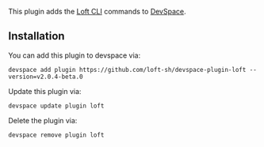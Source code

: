 This plugin adds the [Loft CLI](https://github.com/loft-sh/loft) commands to [DevSpace](https://github.com/loft-sh/devspace). 

## Installation

You can add this plugin to devspace via:
```
devspace add plugin https://github.com/loft-sh/devspace-plugin-loft --version=v2.0.4-beta.0
```

Update this plugin via:
```
devspace update plugin loft
```

Delete the plugin via:
```
devspace remove plugin loft
```
